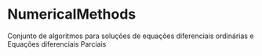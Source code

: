# NumericalMethods
Conjunto de algoritmos para soluções de equações diferenciais ordinárias e Equações diferenciais Parciais
